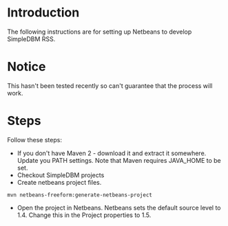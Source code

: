 # Introduction #

The following instructions are for setting up Netbeans to
develop SimpleDBM RSS.

# Notice #
This hasn't been tested recently so can't guarantee that the process will work.

# Steps #

Follow these steps:
  * If you don't have Maven 2 - download it and extract it somewhere. Update you PATH settings. Note that Maven requires JAVA\_HOME to be set.
  * Checkout SimpleDBM projects
  * Create netbeans project files.
```
mvn netbeans-freeform:generate-netbeans-project
```
  * Open the project in Netbeans. Netbeans sets the default source level to 1.4. Change this in the Project properties to 1.5.